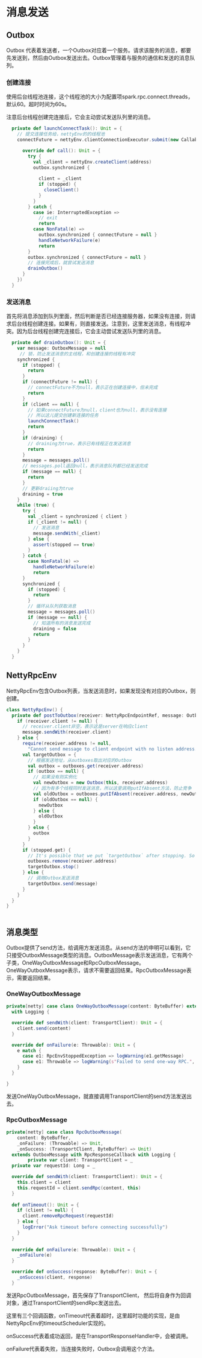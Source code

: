 # 消息发送 #

## Outbox ##

Outbox 代表着发送者，一个Outbox对应着一个服务。请求该服务的消息，都要先发送到，然后由Outbox发送出去。Outbox管理着与服务的通信和发送的消息队列。

### 创建连接 ###

使用后台线程池连接，这个线程池的大小为配置项spark.rpc.connect.threads，默认60。超时时间为60s。

注意后台线程创建完连接后，它会主动尝试发送队列里的消息。

```scala
  private def launchConnectTask(): Unit = {
    // 提交连接任务给，nettyEnv的的线程池
    connectFuture = nettyEnv.clientConnectionExecutor.submit(new Callable[Unit] {

      override def call(): Unit = {
        try {
          val _client = nettyEnv.createClient(address)
          outbox.synchronized {
            
            client = _client
            if (stopped) {
              closeClient()
            }
          }
        } catch {
          case ie: InterruptedException =>
            // exit
            return
          case NonFatal(e) =>
            outbox.synchronized { connectFuture = null }
            handleNetworkFailure(e)
            return
        }
        outbox.synchronized { connectFuture = null }
        // 连接完成后，就尝试发送消息
        drainOutbox()
      }
    })
  }
```

### 发送消息 ###

首先将消息添加到队列里面，然后判断是否已经连接服务器，如果没有连接，则请求后台线程创建连接。如果有，则直接发送。注意到，这里发送消息，有线程冲突。因为后台线程创建完连接后，它会主动尝试发送队列里的消息。

```scala
  private def drainOutbox(): Unit = {
    var message: OutboxMessage = null
     // 锁，防止发送消息的主线程，和创建连接的线程有冲突
    synchronized {
      if (stopped) {
        return
      }
      if (connectFuture != null) {
        // connectFuture不为null，表示正在创建连接中，但未完成
        return
      }
      if (client == null) {
        // 如果connectFuture为null，client也为null，表示没有连接
        // 所以这儿提交创建新连接的任务
        launchConnectTask()
        return
      }
      if (draining) {
        // draining为true，表示已有线程正在发送消息
        return
      }
      message = messages.poll()
      // messages.poll返回null，表示消息队列都已经发送完成
      if (message == null) {
        return
      }
      // 更新draiing为true
      draining = true
    }
    while (true) {
      try {
        val _client = synchronized { client }
        if (_client != null) {
          // 发送消息
          message.sendWith(_client)
        } else {
          assert(stopped == true)
        }
      } catch {
        case NonFatal(e) =>
          handleNetworkFailure(e)
          return
      }
      synchronized {
        if (stopped) {
          return
        }
        // 循环从队列获取消息
        message = messages.poll()
        if (message == null) {
          // 知道所有的消息发送完成
          draining = false
          return
        }
      }
    }
  }
```



## NettyRpcEnv ##

NettyRpcEnv包含Outbox列表，当发送消息时，如果发现没有对应的Outbox，则创建。

```scala
class NettyRpcEnv() {
  private def postToOutbox(receiver: NettyRpcEndpointRef, message: OutboxMessage): Unit = {
    if (receiver.client != null) {
      // receiver.client非空，表示这是server在响应client
      message.sendWith(receiver.client)
    } else {
      require(receiver.address != null,
        "Cannot send message to client endpoint with no listen address.")
      val targetOutbox = {
        // 根据发送地址，从outboxes取出对应的Outbox
        val outbox = outboxes.get(receiver.address)
        if (outbox == null) {
          // 如果没有则实例化
          val newOutbox = new Outbox(this, receiver.address)
          // 因为有多个线程同时发送消息，所以这里调用putIfAbsent方法，防止竞争
          val oldOutbox = outboxes.putIfAbsent(receiver.address, newOutbox)
          if (oldOutbox == null) {
            newOutbox
          } else {
            oldOutbox
          }
        } else {
          outbox
        }
      }
      if (stopped.get) {
        // It's possible that we put `targetOutbox` after stopping. So we need to clean it.
        outboxes.remove(receiver.address)
        targetOutbox.stop()
      } else {
        // 调用Outbox发送消息
        targetOutbox.send(message)
      }
    }
  }
}
    
```



## 消息类型 ##

Outbox提供了send方法，给调用方发送消息。从send方法的申明可以看到，它只接受OutboxMessage类型的消息。OutboxMessage表示发送消息，它有两个子类，OneWayOutboxMessage和RpcOutboxMessage。OneWayOutboxMessage表示，请求不需要返回结果。RpcOutboxMessage表示，需要返回结果。



### OneWayOutboxMessage ###

```scala
private[netty] case class OneWayOutboxMessage(content: ByteBuffer) extends OutboxMessage
  with Logging {

  override def sendWith(client: TransportClient): Unit = {
    client.send(content)
  }

  override def onFailure(e: Throwable): Unit = {
    e match {
      case e1: RpcEnvStoppedException => logWarning(e1.getMessage)
      case e1: Throwable => logWarning(s"Failed to send one-way RPC.", e1)
    }
  }

}
```

发送OneWayOutboxMessage，就直接调用TransportClient的send方法发送出去。



### RpcOutboxMessage ###

```scala
private[netty] case class RpcOutboxMessage(
    content: ByteBuffer,
    _onFailure: (Throwable) => Unit,
    _onSuccess: (TransportClient, ByteBuffer) => Unit)
  extends OutboxMessage with RpcResponseCallback with Logging {
        private var client: TransportClient = _
  private var requestId: Long = _

  override def sendWith(client: TransportClient): Unit = {
    this.client = client
    this.requestId = client.sendRpc(content, this)
  }
      
  def onTimeout(): Unit = {
    if (client != null) {
      client.removeRpcRequest(requestId)
    } else {
      logError("Ask timeout before connecting successfully")
    }
  }
      
  override def onFailure(e: Throwable): Unit = {
    _onFailure(e)
  }

  override def onSuccess(response: ByteBuffer): Unit = {
    _onSuccess(client, response)
  }
```

发送RpcOutboxMessage，首先保存了TransportClient， 然后将自身作为回调对象，通过TransportClient的sendRpc发送出去。

这里有三个回调函数，onTimeout代表着超时，这里超时功能的实现，是由NettyRpcEnv的timeoutScheduler实现的。

onSuccess代表着成功返回，是在TransportResponseHandler中，会被调用。

onFailure代表着失败，当连接失败时，Outbox会调用这个方法。





